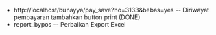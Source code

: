 - http://localhost/bunayya/pay_save?no=3133&bebas=yes
  -- Diriwayat pembayaran tambahkan button print (DONE)
- report_bypos
  -- Perbaikan Export Excel
